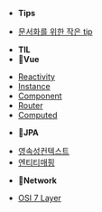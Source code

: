- **Tips**
* [문서화를 위한 작은 tip](/etc/tips.md)
- **TIL**
- **🐹Vue**
* [Reactivity](/TIL/vue-reactivity.md)
* [Instance](/TIL/vue-instance.md)
* [Component](/TIL/vue-component.md)
* [Router](/TIL/vue-router.md)
* [Computed](/TIL/vue-computed.md)

- **🐻JPA**
* [영속성컨텍스트](/TIL/JPA/jpa-persistence-context.md)
* [엔티티매핑](/TIL/JPA/jpa-entity-mapping.md)


- **🐯Network**
* [OSI 7 Layer](/TIL/network/osi7-layer.md)